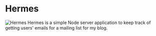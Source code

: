 # Hermes
![Hermes](http://i.imgur.com/UoEntto.jpg)
Hermes is a simple Node server application to keep track of getting users' emails for a mailing list for my blog.
